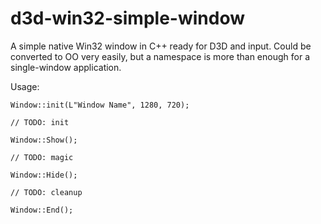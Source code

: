 # d3d-win32-simple-window
A simple native Win32 window in C++ ready for D3D and input. Could be converted to OO very easily, but a namespace is more than enough for a single-window application.

Usage:

```
Window::init(L"Window Name", 1280, 720);

// TODO: init

Window::Show();

// TODO: magic

Window::Hide();

// TODO: cleanup

Window::End();
```
